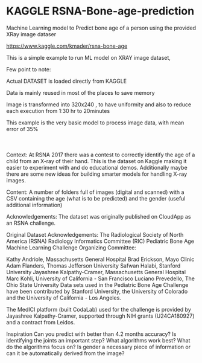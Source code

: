 # KAGGLE RSNA-Bone-age-prediction
Machine Learning model to Predict bone age of a person using the provided XRay image dataser

https://www.kaggle.com/kmader/rsna-bone-age

This is a simple example to run ML model on XRAY image dataset, 

Few point to note:

Actual DATASET is loaded directly from KAGGLE


Data is mainly reused in most of the places to save memory


Image is transformed into 320x240 , to have uniformity and also to reduce each execution from 1:30 hr to 20minutes 


This example is the very basic model to process image data, with mean error of 35%
<br>
<br>
</br>
</br>
Context:
    At RSNA 2017 there was a contest to correctly identify the age of a child from an X-ray of their hand. This is the dataset on Kaggle      making it easier to experiment with and do educational demos. Additionally maybe there are some new ideas for building smarter models for handling X-ray images.

Content:
A number of folders full of images (digital and scanned) with a CSV containing the age (what is to be predicted) and the gender (useful additional information)

Acknowledgements:
The dataset was originally published on CloudApp as an RSNA challenge.

Original Dataset Acknowledgements:
The Radiological Society of North America (RSNA) Radiology Informatics Committee (RIC) Pediatric Bone Age Machine Learning Challenge Organizing Committee:

Kathy Andriole, Massachusetts General Hospital
Brad Erickson, Mayo Clinic
Adam Flanders, Thomas Jefferson University
Safwan Halabi, Stanford University
Jayashree Kalpathy-Cramer, Massachusetts General Hospital
Marc Kohli, University of California - San Francisco
Luciano Prevedello, The Ohio State University
Data sets used in the Pediatric Bone Age Challenge have been contributed by Stanford University, the University of Colorado and the University of California - Los Angeles.

The MedICI platform (built CodaLab) used for the challenge is provided by Jayashree Kalpathy-Cramer, supported through NIH grants (U24CA180927) and a contract from Leidos.

Inspiration
Can you predict with better than 4.2 months accuracy?
Is identifying the joints an important step?
What algorithms work best?
What do the algorithms focus on?
Is gender a necessary piece of information or can it be automatically derived from the image?
